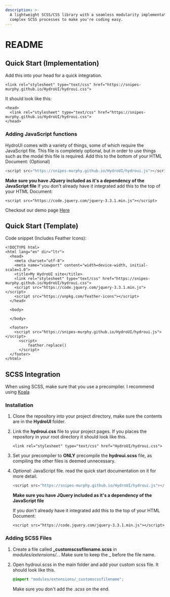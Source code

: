 ```yaml
---
description: >-
  A lightweight SCSS/CSS library with a seamless modularity implementation; with
  complex SCSS processes to make you're coding easy.
---
```


# README

## Quick Start \(Implementation\)

Add this into your head for a quick integration.

```markup
<link rel="stylesheet" type="text/css" href="https://snipes-murphy.github.io/HydroUI/hydroui.css">
```

It should look like this:

```markup
<head>
  <link rel="stylesheet" type="text/css" href="https://snipes-murphy.github.io/HydroUI/hydroui.css">
</head>
```

### Adding JavaScript functions

HydroUI comes with a variety of things, some of which require the JavaScript file. This file is completely optional, but in order to use things such as the modal this file is required. Add this to the bottom of your HTML Document: \(Optional\)

```javascript
<script src="https://snipes-murphy.github.io/HydroUI/hydroui.js"></script>
```

**Make sure you have JQuery included as it's a dependency of the JavaScript file** If you don't already have it integrated add this to the top of your HTML Document:

```markup
<script src="https://code.jquery.com/jquery-3.3.1.min.js"></script>
```

Checkout our demo page [Here](https://snipes-murphy.github.io/HydroUI/demo.html)

## Quick Start \(Template\)

Code snippet \(Includes Feather Icons\): 

```markup
<!DOCTYPE html>
<html lang="en" dir="ltr">
  <head>
    <meta charset="utf-8">
    <meta name="viewport" content="width=device-width, initial-scale=1.0">
    <title>My HydroUI site</title>
    <link rel="stylesheet" type="text/css" href="https://snipes-murphy.github.io/HydroUI/hydroui.css">
    <script src="https://code.jquery.com/jquery-3.3.1.min.js"></script>
    <script src="https://unpkg.com/feather-icons"></script>
  </head>

  <body>

  </body>

  <footer>
    <script src="https://snipes-murphy.github.io/HydroUI/hydroui.js"></script>
      <script>
          feather.replace()
      </script>
  </footer>
</html>
```

## SCSS Integration

When using SCSS, make sure that you use a precompiler. I recommend using [Koala](http://koala-app.com/)

### Installation

1. Clone the repository into your project directory, make sure the contents are in the **HydroUI** folder.
2. Link the **hydroui.css** file to your project pages. If you places the repository in your root directory it should look like this.

   ```markup
   <link rel="stylesheet" type="text/css" href="HydroUI/hydroui.css">
   ```

3. Set your precompiler to **ONLY** precompile the **hydroui.scss** file, as compiling the other files is deemed unnecessary.
4. _Optional:_ JavaScript file. read the quick start documentation on it for more detail.

   ```javascript
   <script src="https://snipes-murphy.github.io/HydroUI/hydroui.js"></script>
   ```

   **Make sure you have JQuery included as it's a dependency of the JavaScript file**

   If you don't already have it integrated add this to the top of your HTML Document:

   ```markup
   <script src="https://code.jquery.com/jquery-3.3.1.min.js"></script>
   ```

### Adding SCSS Files

1. Create a file called **\_customscssfilename.scss** in _modules/extensions/.._. Make sure to keep the \_ before the file name.
2. Open hydroui.scss in the main folder and add your custom scss file. It should look like this.

   ```css
   @import "modules/extensions/_customscssfilename";
   ```

   Make sure you don't add the _.scss_ on the end.

